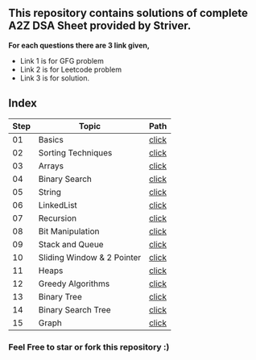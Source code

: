 ## This repository contains solutions of complete A2Z DSA Sheet provided by Striver.

**For each questions there are 3 link given,**
- Link 1 is for GFG problem
- Link 2 is for Leetcode problem 
- Link 3 is for solution.

## **Index**

Step | Topic | Path
---|---|---
01 | Basics | [click](./Solutions/basics/README.md) 
02 | Sorting Techniques | [click](./Solutions/SortingTechniques/README.md)
03 | Arrays | [click](./Solutions/Arrays/README.md)
04 | Binary Search | [click](./Solutions/BinarySearch/README.md)
05 | String | [click](./Solutions/String/README.md)
06 | LinkedList | [click](./Solutions/LinkedList/README.md)
07 | Recursion | [click](./Solutions/Recursion/README.md)
08 | Bit Manipulation | [click](./Solutions/BitManipulation/README.md)
09 | Stack and Queue | [click](./Solutions/StackAndQueue/README.md)
10 | Sliding Window & 2 Pointer | [click](./Solutions/SlidingWindowAnd2Pointer/README.md)
11 | Heaps | [click](./Solutions/Heaps/README.md)
12 | Greedy Algorithms | [click](./Solutions/GreedyAlgorithm/README.md)
13 | Binary Tree | [click](./Solutions/BinaryTree/README.md)
14 | Binary Search Tree | [click](./Solutions/BinarySearchTree/README.md)
15 | Graph | [click](./Solutions/Graph/README.md)


### **Feel Free to star or fork this repository :)**